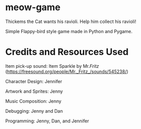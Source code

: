 # meow-game

Thickems the Cat wants his ravioli. Help him collect his ravioli!

Simple Flappy-bird style game made in Python and Pygame.


# Credits and Resources Used

Item pick-up sound: Item Sparkle by Mr._Fritz_ (https://freesound.org/people/Mr._Fritz_/sounds/545238/)

Character Design: Jennifer

Artwork and Sprites: Jenny

Music Composition: Jenny

Debugging: Jenny and Dan

Programming: Jenny, Dan, and Jennifer
